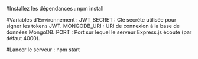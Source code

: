 #Installez les dépendances : 
npm install

#Variables d'Environnement :
JWT_SECRET : Clé secrète utilisée pour signer les tokens JWT.
MONGODB_URI : URI de connexion à la base de données MongoDB.
PORT : Port sur lequel le serveur Express.js écoute (par défaut 4000).

#Lancer le serveur :
npm start

